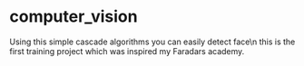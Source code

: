 # computer_vision
Using this simple cascade algorithms you can easily detect face\n
this is the first training project which was inspired my Faradars academy.
